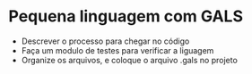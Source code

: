 # Pequena linguagem com GALS

- Descrever o processo para chegar no código
- Faça um modulo de testes para verificar a liguagem
- Organize os arquivos, e coloque o arquivo .gals no projeto
